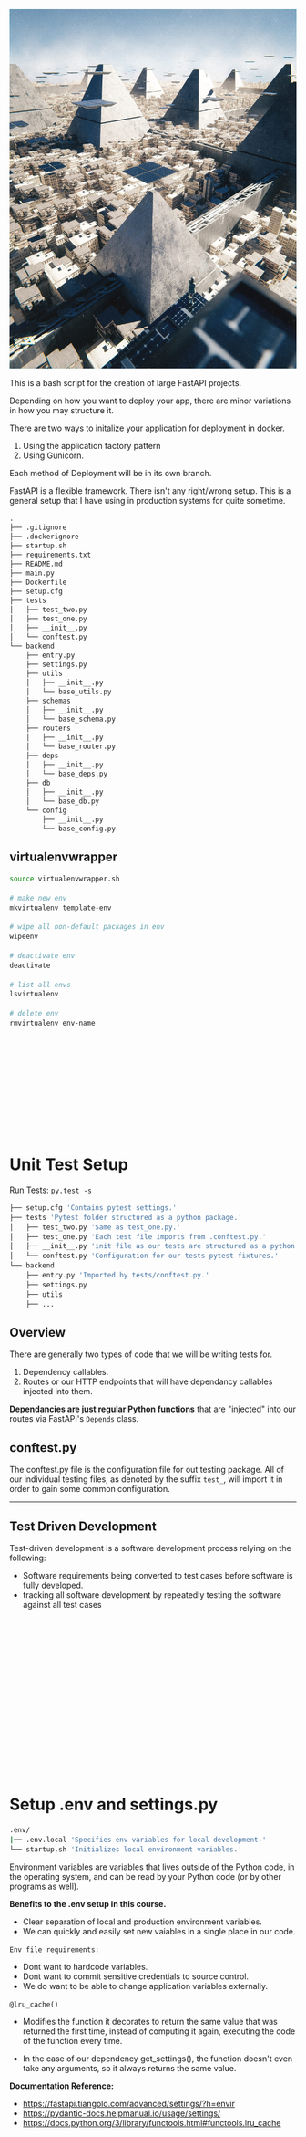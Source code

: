 
![readme/1631651917229.jpg](readme/1631651917229.jpg)


This is a bash script for the creation of large FastAPI projects.


Depending on how you want to deploy your app, there are minor variations in how you may structure it.

There are two ways to initalize your application for deployment in docker.
1. Using the application factory pattern
2. Using Gunicorn.

Each method of Deployment will be in its own branch.

FastAPI is a flexible framework. There isn't any right/wrong setup. This is a general setup that I have using in production systems for quite sometime.

```
.
├── .gitignore
├── .dockerignore
├── startup.sh
├── requirements.txt
├── README.md
├── main.py
├── Dockerfile
├── setup.cfg
├── tests
│   ├── test_two.py
│   ├── test_one.py
│   ├── __init__.py
│   └── conftest.py
└── backend
    ├── entry.py
    ├── settings.py
    ├── utils
    │   ├── __init__.py
    │   └── base_utils.py
    ├── schemas
    │   ├── __init__.py
    │   └── base_schema.py
    ├── routers
    │   ├── __init__.py
    │   └── base_router.py
    ├── deps
    │   ├── __init__.py
    │   └── base_deps.py
    ├── db
    │   ├── __init__.py
    │   └── base_db.py
    └── config
        ├── __init__.py
        └── base_config.py
```



## __virtualenvwrapper__

```sh
source virtualenvwrapper.sh

# make new env
mkvirtualenv template-env

# wipe all non-default packages in env
wipeenv

# deactivate env
deactivate

# list all envs
lsvirtualenv

# delete env
rmvirtualenv env-name
```

<br/>
<br/>
<br/>
<br/>
<br/>
<br/>
<br/>
<br/>
<br/>
<br/>


# Unit Test Setup

Run Tests: `py.test -s`

```bash
├── setup.cfg 'Contains pytest settings.'
├── tests 'Pytest folder structured as a python package.'
│   ├── test_two.py 'Same as test_one.py.'
│   ├── test_one.py 'Each test file imports from .conftest.py.'
│   ├── __init__.py 'init file as our tests are structured as a python package.'
│   └── conftest.py 'Configuration for our tests pytest fixtures.'
└── backend
    ├── entry.py 'Imported by tests/conftest.py.' 
    ├── settings.py
    ├── utils
    ├── ...
```
## Overview

There are generally two types of code that we will be writing tests for.
1. Dependency callables.
2. Routes or our HTTP endpoints that will have dependancy callables injected into them.

__Dependancies are just regular Python functions__ that are "injected" into our routes via FastAPI's `Depends` class.


## conftest.py
The conftest.py file is the configuration file for out testing package.
All of our individual testing files, as denoted by the suffix `test_`, will import it in order to gain some common configuration.

---

## Test Driven Development
Test-driven development is a software development process relying on the following:
- Software requirements being converted to test cases before software is fully developed.
- tracking all software development by repeatedly testing the software against all test cases



<br/>
<br/>
<br/>
<br/>
<br/>
<br/>
<br/>
<br/>
<br/>
<br/>
<br/>
<br/>
<br/>
<br/>
<br/>
<br/>

# Setup .env and settings.py
```sh
.env/
|── .env.local 'Specifies env variables for local development.'
└── startup.sh 'Initializes local environment variables.'
```
Environment variables are variables that lives outside of the Python code, in the operating system, and can be read by your Python code (or by other programs as well).

__Benefits to the .env setup in this course.__
- Clear separation of local and production environment variables.
- We can quickly and easily set new vaiables in a single place in our code.



`Env file requirements:`

- Dont want to hardcode variables.
- Dont want to commit sensitive credentials to source control.
- We do want to be able to change application variables externally.

`@lru_cache()`

- Modifies the function it decorates to return the same value that was returned the first time, instead of computing it again, executing the code of the function every time.

- In the case of our dependency get_settings(), the function doesn't even take any arguments, so it always returns the same value.


__Documentation Reference:__
- https://fastapi.tiangolo.com/advanced/settings/?h=envir
- https://pydantic-docs.helpmanual.io/usage/settings/
- https://docs.python.org/3/library/functools.html#functools.lru_cache



<br/>
<br/>
<br/>
<br/>
<br/>
<br/>
<br/>
<br/>
<br/>
<br/>
<br/>
<br/>
<br/>
<br/>
<br/>


# Python requirements:

Python dependancies for environment.
```bash
pip freeze > requirements.txt
```


# Large Application Structure

https://fastapi.tiangolo.com/tutorial/bigger-applications/?h=applica

- ~/backend/entry.py
    - https://fastapi.tiangolo.com/tutorial/bigger-applications/?h=applica#import-fastapi



